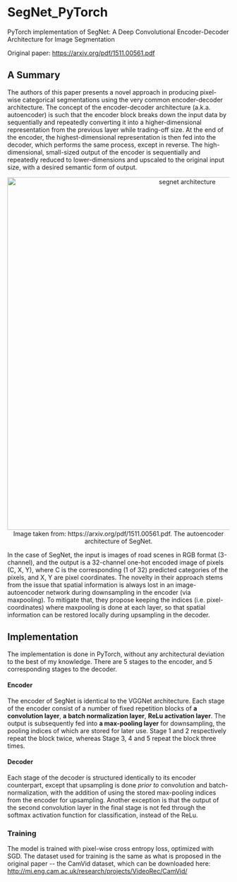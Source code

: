 # SegNet_PyTorch
PyTorch implementation of SegNet: A Deep Convolutional Encoder-Decoder Architecture for Image Segmentation

Original paper: https://arxiv.org/pdf/1511.00561.pdf

## A Summary

The authors of this paper presents a novel approach in producing pixel-wise categorical segmentations using the very common encoder-decoder architecture. The concept of the encoder-decoder architecture (a.k.a. autoencoder) is such that the encoder block breaks down the input data by sequentially and repeatedly converting it into a higher-dimensional representation from the previous layer while trading-off size. At the end of the encoder, the highest-dimensional representation is then fed into the decoder, which performs the same process, except in reverse. The high-dimensional, small-sized output of the encoder is sequentially and repeatedly reduced to lower-dimensions and upscaled to the original input size, with a desired semantic form of output. 

<p align='center'>
  <img width="800" alt="segnet architecture" src="https://user-images.githubusercontent.com/19466657/120553062-0df47e80-c3c6-11eb-9355-cd0f5d449752.png">
  <br/>
  Image taken from: https://arxiv.org/pdf/1511.00561.pdf. The autoencoder architecture of SegNet.
</p>

In the case of SegNet, the input is images of road scenes in RGB format (3-channel), and the output is a 32-channel one-hot encoded image of pixels (C, X, Y), where C is the corresponding (1 of 32) predicted categories of the pixels, and X, Y are pixel coordinates. The novelty in their approach stems from the issue that spatial information is always lost in an image-autoencoder network during downsampling in the encoder (via maxpooling). To mitigate that, they propose keeping the indices (i.e. pixel-coordinates) where maxpooling is done at each layer, so that spatial information can be restored locally during upsampling in the decoder. 

## Implementation

The implementation is done in PyTorch, without any architectural deviation to the best of my knowledge. There are 5 stages to the encoder, and 5 corresponding stages to the decoder. 

#### Encoder
The encoder of SegNet is identical to the VGGNet architecture. Each stage of the encoder consist of a number of fixed repetition blocks of **a convolution layer**, **a batch normalization layer**, **ReLu activation layer**. The output is subsequently fed into **a max-pooling layer** for downsampling, the pooling indices of which are stored for later use. Stage 1 and 2 respectively repeat the block twice, whereas Stage 3, 4 and 5 repeat the block three times. 

#### Decoder
Each stage of the decoder is structured identically to its encoder counterpart, except that upsampling is done *prior to* convolution and batch-normalization, with the addition of using the stored max-pooling indices from the encoder for upsampling. Another exception is that the output of the second convolution layer in the final stage is not fed through the softmax activation function for classification, instead of the ReLu.

### Training
The model is trained with pixel-wise cross entropy loss, optimized with SGD. The dataset used for training is the same as what is proposed in the original paper -- the CamVid dataset, which can be downloaded here: http://mi.eng.cam.ac.uk/research/projects/VideoRec/CamVid/

